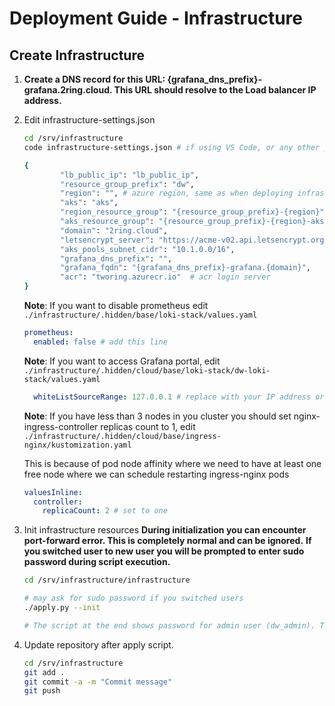 # Deployment Guide - Infrastructure

## Create Infrastructure

1. **Create a DNS record for this URL: {grafana_dns_prefix}-grafana.2ring.cloud. This URL should resolve to the Load balancer IP address.**
2. Edit  infrastructure-settings.json

    ```bash
    cd /srv/infrastructure
    code infrastructure-settings.json # if using VS Code, or any other preferred editor

    {
            "lb_public_ip": "lb_public_ip",
            "resource_group_prefix": "dw",
            "region": "", # azure region, same as when deploying infrastructure
            "aks": "aks",
            "region_resource_group": "{resource_group_prefix}-{region}",
            "aks_resource_group": "{resource_group_prefix}-{region}-aks-1",
            "domain": "2ring.cloud",
            "letsencrypt_server": "https://acme-v02.api.letsencrypt.org/directory",
            "aks_pools_subnet_cidr": "10.1.0.0/16",
            "grafana_dns_prefix": "",
            "grafana_fqdn": "{grafana_dns_prefix}-grafana.{domain}",
            "acr": "tworing.azurecr.io"  # acr login server
    }
    ```

    **Note**:  If you want to disable prometheus edit `./infrastructure/.hidden/base/loki-stack/values.yaml`

    ```yaml
    prometheus:
      enabled: false # add this line
    ```

    **Note**: If you want to access Grafana portal, edit `./infrastructure/.hidden/cloud/base/loki-stack/dw-loki-stack/values.yaml`

    ```yaml
      whiteListSourceRange: 127.0.0.1 # replace with your IP address or CIDR range
    ```

    **Note**: If you have less than 3 nodes in you cluster you should set nginx-ingress-controller replicas count to 1,
    edit `./infrastructure/.hidden/cloud/base/ingress-nginx/kustomization.yaml`

    This is because of pod node affinity where we need to have at least one free node where we can schedule restarting ingress-nginx pods

    ```yaml
    valuesInline:
      controller:
        replicaCount: 2 # set to one
    ```

3. Init infrastructure resources
**During initialization you can encounter port-forward error. This is completely normal and can be ignored.**
**If you switched user to new user you will be prompted to enter sudo password during script execution.**

    ```bash
    cd /srv/infrastructure/infrastructure

    # may ask for sudo password if you switched users
    ./apply.py --init

    # The script at the end shows password for admin user (dw_admin). This password must be stored in a safe place
    ```

4. Update repository after apply script.

    ```bash
    cd /srv/infrastructure
    git add .
    git commit -a -m "Commit message"
    git push
    ```

